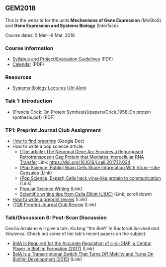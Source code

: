 ## GEM2018

This is the website for the units **Mechanisms of Gene Expression** (MolBioS) and **Gene Expression and Systems Biology** (Interface).

Course dates: 5 Mar--9 Mar, 2018

### Course Information

* [Syllabus and Project/Evaluation Guidelines](syllabus.pdf) (PDF)
* [Calendar](calendar.pdf) (PDF)

### Resources

* [Systems Biology Lectures (Uri Alon)](https://www.youtube.com/watch?v=Z__BHVFP0Lk)

### Talk 1: Introduction

* [Francis Crick: On Protein Synthesis](papers/Crick_1958_On protein synthesis.pdf) (PDF)

### TP1: Preprint Journal Club Assignment

* [How to find preprints](https://docs.google.com/document/d/1VkAe4OwQ_X2m7Yw9rptviw_23QgHf3JzKV60aY4MY3g/edit?usp=sharing) (Google Doc)
* How to write a pop science article:
	* [(The article) The Neuronal Gene Arc Encodes a Repurposed Retrotransposon Gag Protein that Mediates Intercellular RNA Transfer](http://www.cell.com/cell/fulltext/S0092-8674(17)31504-0) Link: https://doi.org/10.1016/j.cell.2017.12.024	
	* [(Pop Science, Public) Brain Cells Share Information With Virus—Like Capsules](https://www.theatlantic.com/science/archive/2018/01/brain-cells-can-share-information-using-a-gene-that-came-from-viruses/550403/) (Link)
	* [(Pop Science, Expert) Cells hack virus-like protein to communication](https://www.nature.com/articles/d41586-018-00492-w) (Link)
	* [Popular Science Writing](http://awelu.srv.lu.se/genres-and-text-types/writing-in-academic-genres/popular-science-writing/) (Link)
	* [Scientific writing tips from Celia Elliott (UIUC)](https://physics.illinois.edu/people/directory/profile/cmelliot) (Link; scroll down)
* [How to write a preprint review](https://www.authorea.com/users/164141/articles/200820-prereview-guidelines-how-to-write-a-preprint-review) (Link)
* [ITQB Preprint Journal Club Review](https://www.authorea.com/users/172741/articles/210868-itqb-preprint-journal-club-9-nov-2017) (Link)


### Talk/Discussion 6: Post-Scan Discussion

Cecília Arraiano will give a talk: *Kicking “the BolA” in Bacterial Survival and Virulence*. Check out some of her lab's recent papers on the subject.

* [BolA Is Required for the Accurate Regulation of c-di-GMP, a Central Player in Biofilm Formation (2017)](http://mbio.asm.org/content/8/5/e00443-17.short) (Link)
* [BolA Is a Transcriptional Switch That Turns Off Motility and Turns On Biofilm Development (2015)](http://mbio.asm.org/content/6/1/e02352-14.full) (Link)